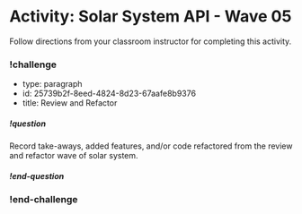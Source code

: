 # Activity: Solar System API - Wave 05

Follow directions from your classroom instructor for completing this activity.

### !challenge

* type: paragraph
* id: 25739b2f-8eed-4824-8d23-67aafe8b9376
* title: Review and Refactor

##### !question

Record take-aways, added features, and/or code refactored from the review and refactor wave of solar system.

##### !end-question

### !end-challenge
